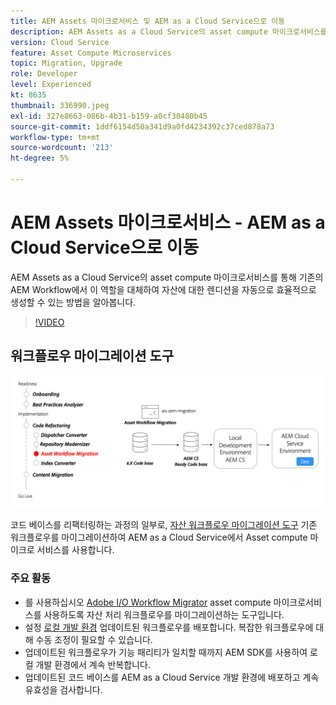 ```yaml
---
title: AEM Assets 마이크로서비스 및 AEM as a Cloud Service으로 이동
description: AEM Assets as a Cloud Service의 asset compute 마이크로서비스를 통해 기존의 AEM Workflow에서 이 역할을 대체하여 자산에 대한 렌디션을 자동으로 효율적으로 생성할 수 있는 방법을 알아봅니다.
version: Cloud Service
feature: Asset Compute Microservices
topic: Migration, Upgrade
role: Developer
level: Experienced
kt: 8635
thumbnail: 336990.jpeg
exl-id: 327e8663-086b-4b31-b159-a0cf30480b45
source-git-commit: 1ddf6154d50a341d9a0fd4234392c37ced878a73
workflow-type: tm+mt
source-wordcount: '213'
ht-degree: 5%

---
```


# AEM Assets 마이크로서비스 - AEM as a Cloud Service으로 이동

AEM Assets as a Cloud Service의 asset compute 마이크로서비스를 통해 기존의 AEM Workflow에서 이 역할을 대체하여 자산에 대한 렌디션을 자동으로 효율적으로 생성할 수 있는 방법을 알아봅니다.

>[!VIDEO](https://video.tv.adobe.com/v/336990/?quality=12&learn=on)

## 워크플로우 마이그레이션 도구

![자산 워크플로우 마이그레이션 도구](./assets/asset-workflow-migration.png)

코드 베이스를 리팩터링하는 과정의 일부로, [자산 워크플로우 마이그레이션 도구](https://experienceleague.adobe.com/docs/experience-manager-cloud-service/moving/refactoring-tools/asset-workflow-migration-tool.html) 기존 워크플로우를 마이그레이션하여 AEM as a Cloud Service에서 Asset compute 마이크로 서비스를 사용합니다.

### 주요 활동

* 를 사용하십시오 [Adobe I/O Workflow Migrator](https://github.com/adobe/aio-cli-plugin-aem-cloud-service-migration#command-aio-aem-migrationworkflow-migrator) asset compute 마이크로서비스를 사용하도록 자산 처리 워크플로우를 마이그레이션하는 도구입니다.
* 설정 [로컬 개발 환경](https://experienceleague.adobe.com/docs/experience-manager-learn/cloud-service/local-development-environment-set-up/overview.html) 업데이트된 워크플로우를 배포합니다. 복잡한 워크플로우에 대해 수동 조정이 필요할 수 있습니다.
* 업데이트된 워크플로우가 기능 패리티가 일치할 때까지 AEM SDK를 사용하여 로컬 개발 환경에서 계속 반복합니다.
* 업데이트된 코드 베이스를 AEM as a Cloud Service 개발 환경에 배포하고 계속 유효성을 검사합니다.

